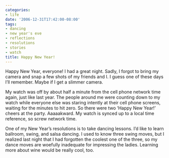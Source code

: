 ```yaml
---
categories:
- life
date: '2006-12-31T17:42:00-08:00'
tags:
- dancing
- new year's eve
- reflections
- resolutions
- stories
- watch
title: Happy New Year!
---
```


Happy New Year, everyone! I had a great night. Sadly, I forgot to bring my camera and snap a few shots of my friends and I. I guess one of these days I’ll remember. Maybe if I get a slimmer camera.

My watch was off by about half a minute from the cell phone network time again, just like last year. The people around me were counting down to my watch while everyone else was staring intently at their cell phone screens, waiting for the minutes to hit zero. So there were two ‘Happy New Year!’ cheers at the party. Aaaaakward. My watch is synced up to a local time reference, so screw network time.

One of my New Year’s resolutions is to take dancing lessons. I’d like to learn ballroom, swing, and salsa dancing. I used to know three swing moves, but I realized last night that I had forgotten the coolest one of the three, so my dance moves are woefully inadequate for impressing the ladies. Learning more about wine would be really cool, too.
